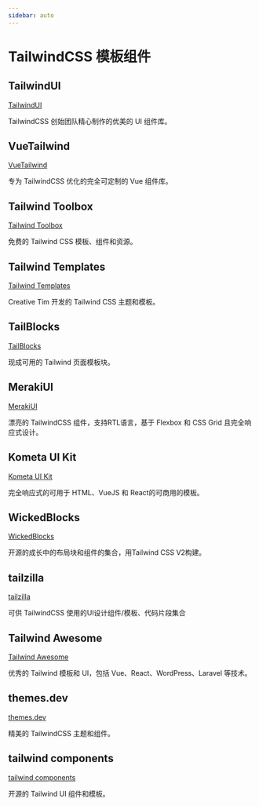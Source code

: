 ```yaml
---
sidebar: auto
---
```

# TailwindCSS 模板组件

## TailwindUI

[TailwindUI](https://tailwindui.com/)

TailwindCSS 创始团队精心制作的优美的 UI 组件库。

## VueTailwind

[VueTailwind](https://www.vue-tailwind.com/)

专为 TailwindCSS 优化的完全可定制的 Vue 组件库。

## Tailwind Toolbox
[Tailwind Toolbox](https://www.tailwindtoolbox.com/)

免费的 Tailwind CSS 模板、组件和资源。

## Tailwind Templates

[Tailwind Templates](https://www.creative-tim.com/templates/tailwind)

Creative Tim 开发的 Tailwind CSS 主题和模板。

## TailBlocks

[TailBlocks](https://tailblocks.cc/)

现成可用的 Tailwind 页面模板块。

## MerakiUI

[MerakiUI](https://merakiui.com/)

漂亮的 TailwindCSS 组件，支持RTL语言，基于 Flexbox 和 CSS Grid 且完全响应式设计。

## Kometa UI Kit

[Kometa UI Kit](https://kitwind.io/products/kometa/components/)

完全响应式的可用于 HTML、VueJS 和 React的可商用的模板。

## WickedBlocks

[WickedBlocks](https://blocks.wickedtemplates.com/)

开源的成长中的布局块和组件的集合，用Tailwind CSS V2构建。

## tailzilla

[tailzilla](https://tailzilla.app/)

可供 TailwindCSS 使用的UI设计组件/模板、代码片段集合

## Tailwind Awesome

[Tailwind Awesome](https://www.tailwindawesome.com/)

优秀的 Tailwind 模板和 UI，包括 Vue、React、WordPress、Laravel 等技术。

## themes.dev

[themes.dev](https://www.themes.dev/)

精美的 TailwindCSS 主题和组件。

## tailwind components

[tailwind components](https://tailwindcomponents.com/)

开源的 Tailwind UI 组件和模板。
